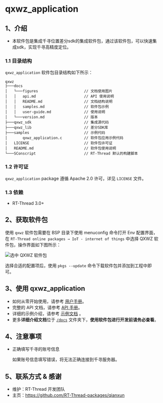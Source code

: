 # qxwz_application
## 1、介绍
- 本软件包是集成千寻位置差分sdk的集成软件包，通过该软件包，可以快速集成sdk，实现千寻高精度定位。


### 1.1 目录结构

`qxwz_application` 软件包目录结构如下所示：

``` 
qxwz
├───docs 
│   └───figures                     // 文档使用图片
│   │   api.md                      // API 使用说明
│   │   README.md                   // 文档结构说明  
│   │   samples.md                  // 软件包示例
│   │   user-guide.md               // 使用说明
│   └───version.md                  // 版本
├───qxwz_sdk                        // 集成源代码
├───qxwz_lib                        // 差分SDK库
├───samples                         // 示例代码
│       qxwz_application.c          // 软件包应用示例代码
│   LICENSE                         // 软件包许可证
│   README.md                       // 软件包使用说明
└───SConscript                      // RT-Thread 默认的构建脚本
```

### 1.2 许可证

`qxwz_application` package 遵循 Apache 2.0 许可，详见 `LICENSE` 文件。

### 1.3 依赖

- RT-Thread 3.0+

## 2、获取软件包

使用 `qxwz` 软件包需要在 BSP 目录下使用 menuconfig 命令打开 Env 配置界面，在 `RT-Thread online packages → IoT - internet of things`  中选择 QXWZ 软件包，操作界面如下图所示：

![选中 QXWZ 软件包](docs/figures/select_qxwz_package.png)

选择合适的配置项后，使用 `pkgs --update` 命令下载软件包并添加到工程中即可。

## 3、使用 qxwz_application

* 如何从零开始使用，请参考 [用户手册](docs/user-guide.md)。
* 完整的 API 文档，请参考 [API 手册](docs/api.md)。
* 详细的示例介绍，请参考 [示例文档](docs/samples.md) 。
* 更多**详细介绍文档**位于 [`/docs`](/docs) 文件夹下，**使用软件包进行开发前请务必查看**。

## 4、注意事项

- 正确填写千寻的账号信息

    如果账号信息填写错误，将无法正确连接到千寻服务器。


## 5、联系方式 & 感谢

* 维护：RT-Thread 开发团队
* 主页：https://github.com/RT-Thread-packages/qianxun
